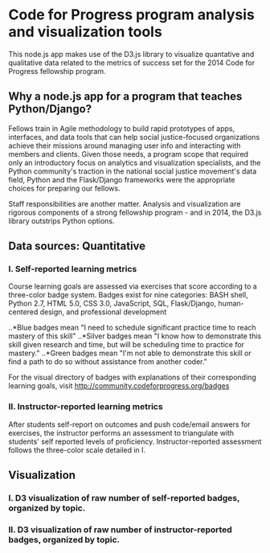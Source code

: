Code for Progress program analysis and visualization tools
==========================================================

This node.js app makes use of the D3.js library to visualize quantative and qualitative data related to the metrics of success set for the 2014 Code for Progress fellowship program.


Why a node.js app for a program that teaches Python/Django?
-----------------------------------------------------------
Fellows train in Agile methodology to build rapid prototypes of apps, interfaces, and data tools that can help social justice-focused organizations achieve their missions around managing user info and interacting with members and clients. Given those needs, a program scope that required only an introductory focus on analytics and visualization specialists, and the Python community's traction in the national social justice movement's data field, Python and the Flask/Django frameworks were the appropriate choices for preparing our fellows.

Staff responsibilities are another matter. Analysis and visualization are rigorous components of a strong fellowship program - and in 2014, the D3.js library outstrips Python options.


Data sources: Quantitative
--------------------------
### I. Self-reported learning metrics
Course learning goals are assessed via exercises that score according to a three-color badge system. Badges exist for nine categories: BASH shell, Python 2.7, HTML 5.0, CSS 3.0, JavaScript, SQL, Flask/Django, human-centered design, and professional development

..*Blue badges mean "I need to schedule significant practice time to reach mastery of this skill"
..*Silver badges mean "I know how to demonstrate this skill given research and time, but will be scheduling time to practice for mastery."
..*Green badges mean "I'm not able to demonstrate this skill or find a path to do so without assistance from another coder."

For the visual directory of badges with explanations of their corresponding learning goals, visit http://community.codeforprogress.org/badges



### II. Instructor-reported learning metrics
After students self-report on outcomes and push code/email answers for exercises, the instructor performs an assessment to triangulate with students' self reported levels of proficiency.
Instructor-reported assessment follows the three-color scale detailed in I.


Visualization
-------------
### I. D3 visualization of raw number of self-reported badges, organized by topic.

### II. D3 visualization of raw number of instructor-reported badges, organized by topic.

